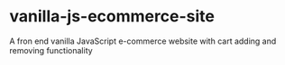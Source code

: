 # vanilla-js-ecommerce-site
A fron end vanilla JavaScript e-commerce website with cart adding and removing functionality
